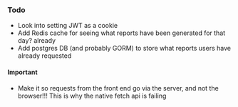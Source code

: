 ### Todo
- Look into setting JWT as a cookie
- Add Redis cache for seeing what reports have been generated for that day? already
- Add postgres DB (and probably GORM) to store what reports users have already requested


#### Important
- Make it so requests from the front end go via the server, and not the browser!!! This is why the native fetch api is failing